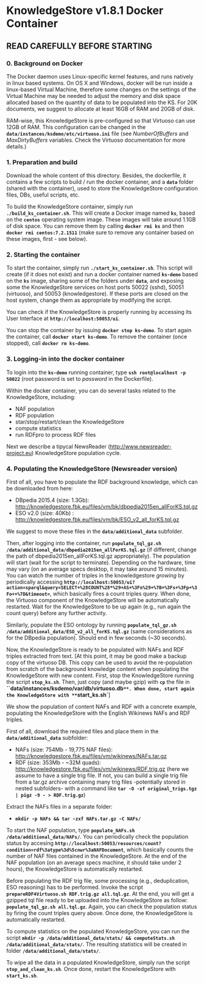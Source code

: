 # KnowledgeStore v1.8.1 Docker Container
## READ CAREFULLY BEFORE STARTING

### 0. Background on Docker

The Docker daemon uses Linux-specific kernel features, and runs natively in linux based systems. On OS X and Windows, docker will be run inside a linux-based Virtual Machine, therefore some changes on the settings of the Virtual Machine may be needed to adjust the memory and disk space allocated based on the quantity of data to be populated into the KS. For 20K documents, we suggest to allocate at least 16GB of RAM and 20GB of disk.

RAM-wise, this KnowledgeStore is pre-configured so that Virtuoso can use 12GB of RAM. This configuration can be changed in the **`data/instances/ksdemo/etc/virtuoso.ini`** file (see _NumberOfBuffers_ and _MaxDirtyBuffers_ variables. Check the Virtuoso documentation for more details.)

### 1. Preparation and build
Download the whole content of this directory. Besides, the dockerfile, it contains a few scripts to build / run the docker container, and a **`data`** folder (shared with the container), used to store the KnowledgeStore configuration files, DBs, useful scripts, etc.

To build the KnowledgeStore container, simply run **`./build_ks_container.sh`**.
This will create a Docker image named **`ks`**, based on the **`centos`** operating system image. These images will take around 1.1GB of disk space. You can remove them by calling **`docker rmi ks`** and then **`docker rmi centos:7.2.1511`** (make sure to remove any container based on these images, first - see below). 


### 2. Starting the container

To start the container, simply run **`./start_ks_container.sh`**. This script will create (if it does not exist) and run a docker container named **`ks-demo`** based on the **`ks`** image, sharing some of the folders under **`data`**, and exposing some the KnowledgeStore services on host ports 50022 (sshd), 50051 (virtuoso), and 50053 (knowledgestore). If these ports are closed on the host system, change them as appropriate by modifying the script.

You can check if the KnowledgeStore is properly running by accessing its User Interface at **`http://localhost:50053/ui`**.

You can stop the container by issuing **`docker stop ks-demo`**. To start again the container, call **`docker start ks-demo`**. To remove the container (once stopped), call **`docker rm ks-demo`**.


### 3. Logging-in into the docker container

To login into the **`ks-demo`** running container, type **`ssh root@localhost -p 50022`** (root password is set to _password_ in the Dockerfile).

Within the docker container, you can do several tasks related to the KnowledgeStore, including:

* NAF population
* RDF population
* star/stop/restart/clean the KnowledgeStore 
* compute statistics
* run RDFpro to process RDF files

Next we describe a tipycal NewsReader (http://www.newsreader-project.eu) KnowledgeStore population cycle.

### 4. Populating the KnowledgeStore (Newsreader version)

First of all, you have to populate the RDF background knowledge, which can be downloaded from here:

* DBpedia 2015.4 (size: 1.3Gb): http://knowledgestore.fbk.eu/files/vm/bk/dbpedia2015en_allForKS.tql.gz
* ESO v2.0 (size: 40Kb) : http://knowledgestore.fbk.eu/files/vm/bk/ESO_v2_all_forKS.tql.gz

We suggest to move these files in the **`data/additional_data`** subfolder.

Then, after logging into the container, run **`populate_tql_gz.sh /data/additional_data/dbpedia2015en_allForKS.tql.gz`** (if different, change the path of dbpedia2015en_allForKS.tql.gz appropriately). The population will start (wait for the script to terminate). Depending on the hardware, time may vary (on an average specs desktop, it may take around 15 minutes).
You can watch the number of triples in the knowledgestore _growing_ by periodically accessing **`http://localhost:50053/ui?action=sparql&query=SELECT+%28COUNT%28*%29+AS+%3Fn%29+%7B+%3Fs+%3Fp+%3Fo++%7D&timeout=`**, which basically fires a count triples query.
When done, the Virtuoso component of the KnowledgeStore will be automatically restarted. Wait for the KnowledgeStore to be up again (e.g., run again the count query) before any further activity.

Similarly, populate the ESO ontology by running **`populate_tql_gz.sh /data/additional_data/ESO_v2_all_forKS.tql.gz`** (same considerations as for the DBpedia population). Should end in few seconds (~30 seconds).


Now, the KnowledgeStore is ready to be populated with NAFs and RDF triples extracted from text. [At this point, it may be good make a backup copy of the virtuoso DB. This copy can be used to avoid the re-population from scratch of the background knowledge content when populating the KnowledgeStore with new content. First, stop the KnowledgeStore running the script **`stop_ks.sh`**. Then, just copy (and maybe gzip) with **`cp`** the file in **``data/instances/ksdemo/var/db/virtuoso.db`**. When done, start again the KnowledgeStore with **`start_ks.sh`**]

We show the population of content NAFs and RDF with a concrete example, populating the KnowledgeStore with the English Wikinews NAFs and RDF triples.

First of all, download the required files and place them in the **`data/additional_data`** subfolder:

* NAFs (size: 754Mb - 19,775 NAF files): http://knowledgestore.fbk.eu/files/vm/wikinews/NAFs.tar.gz
* RDF (size: 353Mb - ~32M quads): http://knowledgestore.fbk.eu/files/vm/wikinews/RDF.trig.gz (here we assume to have a single trig file. If not, you can build a single trig file from a tar.gz archive containing many trig files -potentially stored in nested subfolders- with a command like **`tar -O -xf original_trigs.tgz | pigz -9 - > RDF.trig.gz`**)

Extract the NAFs files in a separate folder:
- **`mkdir -p NAFs && tar -zxf NAFs.tar.gz -C NAFs/`**

To start the NAF population, type **`populate_NAFs.sh /data/additional_data/NAFs/`**.
You can periodically check the population status by accesing **`http://localhost:50053/resources/count?condition=rdf%3atype%3d%5cnwr%3aNAFDocument`**, which basically counts the number of NAF files contained in the KnowledgeStore.
At the end of the NAF population (on an average specs machine, it should take under 2 hours), the KnowledgeStore is automatically restarted.

Before populating the RDF trig file, some processing (e.g., deduplication, ESO reasoning) has to be performed. Invoke the script **`prepareRDF4Virtuoso.sh RDF.trig.gz all.tql.gz`**. At the end, you will get a gzipped tql file ready to be uploaded into the KnowledgeStore as follow: **`populate_tql_gz.sh all.tql.gz`**. Again, you can check the population status by firing the count triples query above. Once done, the KnowledgeStore is automatically restarted.

To compute statistics on the populated KnowledgeStore, you can run the script **`mkdir -p /data/additional_data/stats/ && computeStats.sh /data/additional_data/stats/`**. The resulting statistics will be created in folder **`/data/additional_data/stats/`**.

To wipe all the data in a populated KnowledgeStore, simply run the script **`stop_and_clean_ks.sh`**. Once done, restart the KnowledgeStore with **`start_ks.sh`**.